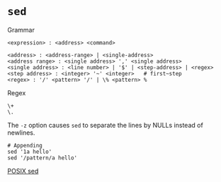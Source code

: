 # `sed`

Grammar

```
<expression> : <address> <command>

<address> : <address-range> | <single-address>
<address range> : <single address> ',' <single address>
<single address> : <line number> | '$' | <step-address> | <regex>
<step address> : <integer> '~' <integer>   # first~step
<regex> : '/' <pattern> '/' | \% <pattern> %
```

Regex

```
\+
\.
```

The `-z` option causes `sed` to separate the lines by NULLs instead of newlines.

```
# Appending
sed '1a hello'
sed '/pattern/a hello'
```

[POSIX sed](https://pubs.opengroup.org/onlinepubs/9699919799/utilities/sed.html)
